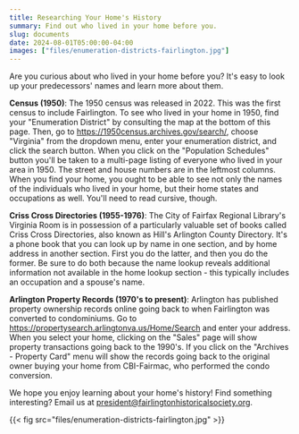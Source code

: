 ```yaml
---
title: Researching Your Home's History
summary: Find out who lived in your home before you.
slug: documents
date: 2024-08-01T05:00:00-04:00
images: ["files/enumeration-districts-fairlington.jpg"]
---
```


Are you curious about who lived in your home before you? It's easy to look up your predecessors' names and learn more about them.

**Census (1950)**: The 1950 census was released in 2022. This was the first census to include Fairlington. To see who lived in your home in 1950, find your "Enumeration District" by consulting the map at the bottom of this page. Then, go to https://1950census.archives.gov/search/, choose "Virginia" from the dropdown menu, enter your enumeration district, and click the search button. When you click on the "Population Schedules" button you'll be taken to a multi-page listing of everyone who lived in your area in 1950. The street and house numbers are in the leftmost columns. When you find your home, you ought to be able to see not only the names of the individuals who lived in your home, but their home states and occupations as well. You'll need to read cursive, though.

**Criss Cross Directories (1955-1976)**: The City of Fairfax Regional Library's Virginia Room is in possession of a particularly valuable set of books called Criss Cross Directories, also known as Hill's Arlington County Directory. It's a phone book that you can look up by name in one section, and by home address in another section. First you do the latter, and then you do the former. Be sure to do both because the name lookup reveals additional information not available in the home lookup section - this typically includes an occupation and a spouse's name.

**Arlington Property Records (1970's to present)**: Arlington has published property ownership records online going back to when Fairlington was converted to condominiums. Go to https://propertysearch.arlingtonva.us/Home/Search and enter your address. When you select your home, clicking on the "Sales" page will show property transactions going back to the 1990's. If you click on the "Archives - Property Card" menu will show the records going back to the original owner buying your home from CBI-Fairmac, who performed the condo conversion.

We hope you enjoy learning about your home's history! Find something interesting? Email us at president@fairlingtonhistoricalsociety.org.

{{< fig src="files/enumeration-districts-fairlington.jpg" >}}